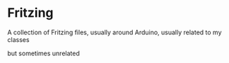 # Fritzing
A collection of Fritzing files, usually around Arduino, usually related to my classes

but sometimes unrelated
